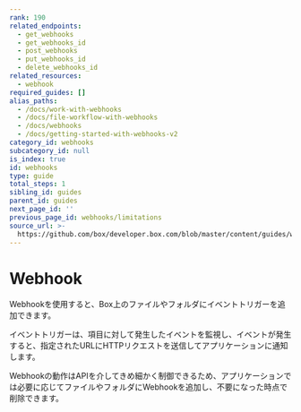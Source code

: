 ```yaml
---
rank: 190
related_endpoints:
  - get_webhooks
  - get_webhooks_id
  - post_webhooks
  - put_webhooks_id
  - delete_webhooks_id
related_resources:
  - webhook
required_guides: []
alias_paths:
  - /docs/work-with-webhooks
  - /docs/file-workflow-with-webhooks
  - /docs/webhooks
  - /docs/getting-started-with-webhooks-v2
category_id: webhooks
subcategory_id: null
is_index: true
id: webhooks
type: guide
total_steps: 1
sibling_id: guides
parent_id: guides
next_page_id: ''
previous_page_id: webhooks/limitations
source_url: >-
  https://github.com/box/developer.box.com/blob/master/content/guides/webhooks/index.md
---
```

# Webhook

Webhookを使用すると、Box上のファイルやフォルダにイベントトリガーを追加できます。

イベントトリガーは、項目に対して発生したイベントを監視し、イベントが発生すると、指定されたURLにHTTPリクエストを送信してアプリケーションに通知します。

Webhookの動作はAPIを介してきめ細かく制御できるため、アプリケーションでは必要に応じてファイルやフォルダにWebhookを追加し、不要になった時点で削除できます。
